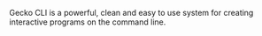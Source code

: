 Gecko CLI is a powerful, clean and easy to use system for creating interactive programs on the command line.